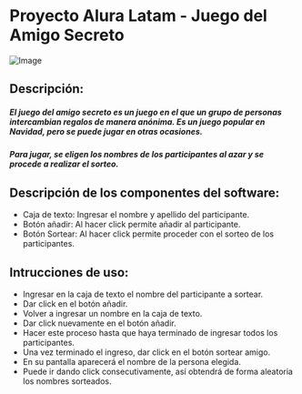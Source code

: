 # Proyecto Alura Latam - Juego del Amigo Secreto
![Image](https://github.com/user-attachments/assets/bd7b87b6-0749-4d3c-a9e9-fa12f8f37dba)
## Descripción:
##### El juego del amigo secreto es un juego en el que un grupo de personas intercambian regalos de manera anónima. Es un juego popular en Navidad, pero se puede jugar en otras ocasiones.
##### Para jugar, se eligen los nombres de los participantes al azar y se procede a realizar el sorteo.

## Descripción de los componentes del software:
- Caja de texto: Ingresar el nombre y apellido del participante.
- Botón añadir: Al hacer click permite añadir al participante.
- Botón Sortear: Al hacer click permite proceder con el sorteo de los participantes.

## Intrucciones de uso:
- Ingresar en la caja de texto el nombre del participante a sortear.
- Dar click en el botón añadir.
- Volver a ingresar un nombre en la caja de texto.
- Dar click nuevamente en el botón añadir.
- Hacer este proceso hasta que haya terminado de ingresar todos los participantes.
- Una vez terminado el ingreso, dar click en el botón sortear amigo.
- En su pantalla aparecerá el nombre de la persona elegida.
- Puede ir dando click consecutivamente, así obtendrá de forma aleatoria los nombres sorteados.


